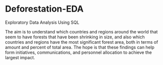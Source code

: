# Deforestation-EDA
Exploratory Data Analysis Using SQL

The aim is to understand which countries and regions around the world that seem to have forests that have been shrinking in size, and also which countries and regions have the most significant forest area, both in terms of amount and percent of total area.
The hope is that these findings can help form initiatives, communications, and personnel allocation to achieve the largest impact.

